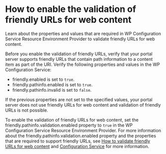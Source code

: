 # How to enable the validation of friendly URLs for web content

Learn about the properties and values that are required in WP Configuration Service Resource Environment Provider to validate friendly URLs for web content.

Before you enable the validation of friendly URLs, verify that your portal server supports friendly URLs that contain path information to a content item as part of the URI. Verify the following properties and values in the WP Configuration Service:

-   friendly.enabled is set to `true`.
-   friendly.pathinfo.enabled is set to `true`.
-   friendly.pathinfo.invalid is set to `false`.

If the previous properties are not set to the specified values, your portal server does not use friendly URLs for web content and validation of friendly URLs is not possible.

To enable the validation of friendly URLs for web content, set the friendly.pathinfo.validation.enabled property to `true` in the WP Configuration Service Resource Environment Provider. For more information about the friendly.pathinfo.validation.enabled property and the properties that are required to support friendly URLs, see [How to validate friendly URLs for web content](../validate_friendlyurl/index.md) and [Configuration Service](../../../../../../deploy_dx/manage/config_portal_behavior/service_config_properties/portal_svc_cfg/) for more information.

